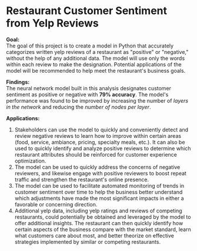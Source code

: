 # Restaurant Customer Sentiment from Yelp Reviews


**Goal:**<br>
The goal of this project is to create a model in Python that accurately categorizes written yelp reviews of a restaurant as "positive" or "negative," without the help of any additional data. The model will use only the words within each review to make the designation. Potential applications of the model will be recommended to help meet the restaurant's business goals.  

**Findings:**<br>
The neural network model built in this analysis designates customer sentiment as positive or negative with **79% accuracy**. The model's performance was found to be improved by increasing the number of _layers in the network_ and reducing the _number of nodes per layer_.   


**Applications:**<br>
1. Stakeholders can use the model to quickly and conveniently detect and review negative reviews to learn how to improve within certain areas (food, service, ambiance, pricing, specialty meals, etc.). It can also be used to quickly identify and analyze positive reviews to determine which restaurant attributes should be reinforced for customer experience optimization. 
2. The model can be used to quickly address the concerns of negative reviewers, and likewise engage with positive reviewers to boost repeat traffic and strengthen the restaurant's online presence. 
3. The model can be used to facilitate automated monitoring of trends in customer sentiment over time to help the business better understand which adjustments have made the most significant impacts in either a favorable or concerning direction.
4. Additional yelp data, including yelp ratings and reviews of competing restaurants, could potentially be obtained and leveraged by the model to offer additional insights. The restaurant can then quickly identify how certain aspects of the business compare with the market standard, learn what customers care about most, and better theorize on effective strategies implemented by similar or competing restaurants. 

